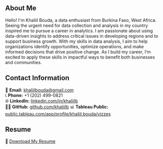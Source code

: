 ## **About Me** <br>
Hello! I'm Khaliil Bouda, a data enthusiast from Burkina Faso, West Africa. Seeing the urgent need for data collection and analysis in my country inspired me to pursue a career in analytics. I am passionate about using data-driven insights to address critical issues in developing regions and to support business growth. With my skills in data analysis, I aim to help organizations identify opportunities, optimize operations, and make informed decisions that drive positive change. As I build my career, I’m excited to apply these skills in impactful ways to benefit both businesses and communities.

## **Contact Information**

📧 **Email:** [khaliilbouda@gmail.com](mailto:khaliilbouda@gmail.com)  
📞 **Phone:** +1 (202) 499-0821  
🌐 **LinkedIn:** [linkedin.com/in/khaliilb](https://www.linkedin.com/in/khaliilb)  
👨‍💻 **GitHub:** [github.com/khaliilb](https://github.com/khaliilb)
📊 **Tableau Public:** [public.tableau.com/app/profile/khaliil.bouda/vizzes](https://public.tableau.com/app/profile/khaliil.bouda/vizzes)


## **Resume**

📄 [Download My Resume](./Khaliil-Bouda-Resume.pdf)
